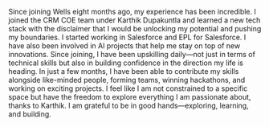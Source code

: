 Since joining Wells eight months ago, my experience has been incredible. I joined the CRM COE team under Karthik Dupakuntla and learned a new tech stack with the disclaimer that I would be unlocking my potential and pushing my boundaries. I started working in Salesforce and EPL for Salesforce. I have also been involved in AI projects that help me stay on top of new innovations. Since joining, I have been upskilling daily—not just in terms of technical skills but also in building confidence in the direction my life is heading.
In just a few months, I have been able to contribute my skills alongside like-minded people, forming teams, winning hackathons, and working on exciting projects. I feel like I am not constrained to a specific space but have the freedom to explore everything I am passionate about, thanks to Karthik. I am grateful to be in good hands—exploring, learning, and building.

